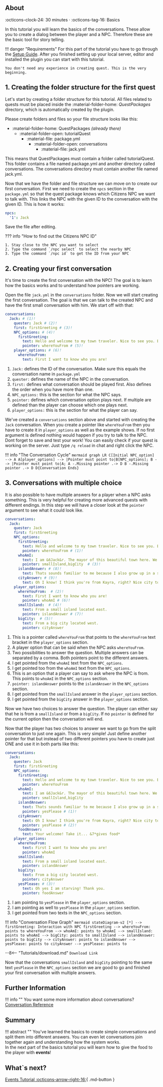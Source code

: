 ## About
:octicons-clock-24:  30 minutes · :octicons-tag-16: Basics

In this tutorial you will learn the basics of the conversations. These allow you to create a dialog between the player
and a NPC. Therefore these are the basic tool for story telling.


!!! danger "Requirements"
    For this part of the tutorial you have to go through the [Setup Guide](../Getting-Started/Setting-up-a-local-test-server.md).
    After you finished setting up your local server, editor and installed the plugin you can start with this tutorial.

    You don't need any experience in creating quest. This is the very beginning.

## 1. Creating the folder structure for the first quest

Let's start by creating a folder structure for this tutorial. 
All files related to quests must be placed inside the :material-folder-home: *QuestPackages* directory, which is
automatically created by the plugin.

Please create folders and files so your file structure looks like this:

* :material-folder-home: QuestPackages *(already there)*
    - :material-folder-open: tutorialQuest
        - :material-file: package.yml
          - :material-folder-open: conversations
              - :material-file: jack.yml  
    

This means that QuestPackages must contain a folder called tutorialQuest. This folder contains a file named package.yml
and another directory called conversations. The conversations directory must contain another file named jack.yml.

Now that we have the folder and file structure we can move on to create our first conversation.
First we need to create the `npcs` section in the `package.yml` so that the quest package knows which Citizens NPC
we want to talk with. This links the NPC with the given ID to the conversation with the given ID.
This is how it works:

``` YAML title="package.yml" linenums="1"
npcs:
  '1': Jack
```
Save the file after editing.

??? info "How to find out the Citizens NPC ID"
    
    1. Stay close to the NPC you want to select
    2. Type the command `/npc select` to select the nearby NPC
    3. Type the command `/npc id` to get the ID from your NPC


## 2. Creating your first conversation

It's time to create the first conversation with the NPC! The goal is to learn how the basics works and to
understand how pointers are working.

Open the file `jack.yml` in the `conversations` folder. Now we will start creating the first conversation.
The goal is that we can talk to the created NPC and have the first small conversation with him.
We start off with that:

``` YAML title="jack.yml" linenums="1"
conversations:
  Jack: # (1)!
    quester: Jack # (2)!
    first: firstGreeting # (3)!
    NPC_options: # (4)!
      firstGreeting:
        text: Hello and welcome to my town traveler. Nice to see you. But first where are you from?
        pointer: whereYouFrom # (5)!
    player_options: # (6)!
      whereYouFrom:
        text: First I want to know who you are!
```

1. `Jack:` defines the ID of the conversation. Make sure this equals the conversation name in `package.yml` 
2. `quester:` defines the name of the NPC in the conversation.
3. `first:` defines what conversation should be played first. Also defines the order when you have more than one.
4. `NPC_options:` this is the section for what the NPC says.
5. `pointer:` defines which conversation option plays next. If multiple are defined than the player can choose which one plays next.
6. `player_options:` this is the section for what the player can say.

We've created a `conversations` section above and started with creating the `Jack` conversation.
When you create a pointer like `whereYouFrom` then you have to create it in `player_options` as well as the example shows.
If no first argument is defined nothing would happen if you try to talk to the NPC. Dont forget to save and test your
work! You can easily check if your quest is working on the server. Just type `/q reload` in chat and right click
the NPC.

!!! info "The Conversation Cycle"
    ``` mermaid
    graph LR
    C[Initial NPC_option] --> A
    A[player_options] --> |Pointer must point to|B[NPC_options];
    B --> |Pointer must point to|A;
    A -.Missing pointer .-> D
    B -.Missing pointer .-> D
    D{Conversation Ends}
    ```

## 3. Conversations with multiple choice

It is also possible to have multiple answers for a player when a NPC asks something. This is very helpful for
creating more advanced quests with different endings. In this step we will have a closer look at the `pointer`
argument to see what it could look like.

``` YAMl title="jack.yml" hl_lines="9-15 19-25" linenums="1"
conversations:
  Jack:
    quester: Jack
    first: firstGreeting
    NPC_options:
      firstGreeting:
        text: Hello and welcome to my town traveler. Nice to see you. But first where are you from?
        pointer: whereYouFrom # (1)!
      whoAmI:
        text: I am &6Jack&r. The mayor of this beautiful town here. We have some big farms and good old taverns and these are well worth checking out! So now where are you from?
        pointer: smallIsland,bigCity  # (3)!
      islandAnswer: # (8)!
        text: Thats sounds familiar to me because I also grow up in a small town with few people. So we already have a good connection! And because of that I want to give you some food!
      cityAnswer: # (9)!
        text: Oh I know! I think you're from Kayra, right? Nice city to be honest but I prefer country life. However... You look a bit hungry do you want some food from the best chef out here?
    player_options:
      whereYouFrom:  # (2)!
        text: First I want to know who you are!
        pointer: whoAmI # (6)!
      smallIsland:  # (4)!
        text: From a small island located east.
        pointer: islandAnswer # (7)!
      bigCity:  # (5)!
        text: From a big city located west.
        pointer: cityAnswer
```

1. This is a pointer called `whereYouFrom` that points to the `whereYouFrom` text bracket in the `player_options` section.
2. A player option that can be said when the NPC asks `whereYouFrom`.
3. Two possibilities to answer the question. Multiple answers can be separated by a comma. Both pointers point to the different answers.
4. I get pointed from the `whoAmI` text from the `NPC_options`.
5. I get pointed too from the `whoAmI` text from the `NPC_options`.
6. This is an option that a player can say to ask where the NPC is from. This points to `whoAmI` in the `NPC_options` section.
7. `pointer: islandAnswer` points to the `islandAnswer` in the `NPC_options` section.
8. I get pointed from the `smallIsland` answer in the `player_options` section.
9. I get pointed from the `bigCity` answer in the `player_options` section.

Now we have two choices to answer the question. The player can either say that he is from a `smallIsland` or from a
`bigCity`. If no `pointer` is defined for the current option then the conversation will end.

Now that the player has two choices to answer we want to go from the split conversation to just one again.
This is very simple! Just define another pointer for that but instead of two different pointers you have to
create just ONE and use it in both parts like this:
``` YAML title="jack.yml" hl_lines="14 17-19 30-32" linenums="1" 
conversations:
  Jack:
    quester: Jack
    first: firstGreeting
    NPC_options:
      firstGreeting:
        text: Hello and welcome to my town traveler. Nice to see you. But first where are you from?
        pointer: whereYouFrom
      whoAmI:
        text: I am &6Jack&r. The mayor of this beautiful town here. We have some big farms and good old taverns and these are well worth checking out! So now where are you from?
        pointer: smallIsland,bigCity
      islandAnswer:
        text: Thats sounds familiar to me because I also grow up in a small town with few people. So we already have a good connection! And because of that I want to give you some food!
        pointer: yesPlease # (1)!
      cityAnswer:
        text: Oh I know! I think you're from Kayra, right? Nice city to be honest but I prefer country life. However... You look a bit hungry do you want some food from the best chef out here?
        pointer: yesPlease # (2)!
      foodAnswer:
        text: Your welcome! Take it... &7*gives food*
    player_options:
      whereYouFrom:
        text: First I want to know who you are!
        pointer: whoAmI
      smallIsland:
        text: From a small island located east.
        pointer: islandAnswer
      bigCity:
        text: From a big city located west.
        pointer: cityAnswer
      yesPlease: # (3)!
        text: Oh yes I am starving! Thank you.
        pointer: foodAnswer
```

1. I am pointing to `yesPlease` in the `player_options` section.
2. I am pointing as well to `yesPlease` in the `player_options` section.
3. I get pointed from two texts in the `NPC_options` section.

!!! info "Conversation Flow Graph"
    ``` mermaid
    stateDiagram-v2
        [*] --> firstGreeting: Interaction with NPC
        firstGreeting --> whereYouFrom: points to
        whereYouFrom --> whoAmI: points to
        whoAmI --> smallIsland: points to
        whoAmI --> bigCity: points to
        smallIsland --> islandAnswer: points to
        bigCity --> cityAnswer: points to
        islandAnswer --> yesPlease: points to
        cityAnswer --> yesPlease: points to
    ```

--8<-- "Tutorials/download.md"
    `Download Link`

Now that the conversations `smallIsland` and `bigCity` pointing to the same text `yesPlease` in the `NPC_options` section we are good to go
and finished your first conversation with multiple answers.

## Further Information
!!! info ""
    You want some more information about conversations? [Conversation Reference](/Documentation/Conversations/)

## Summary

!!! abstract ""
    You've learned the basics to create simple conversations and split them into different answers. You can even let 
    conversations join together again and understanding how the system works.  
    In the next part of the basics tutorial you will learn how to give the food to the player with **events**!



## What`s next?
[Events Tutorial :octicons-arrow-right-16:](#){ .md-button }
